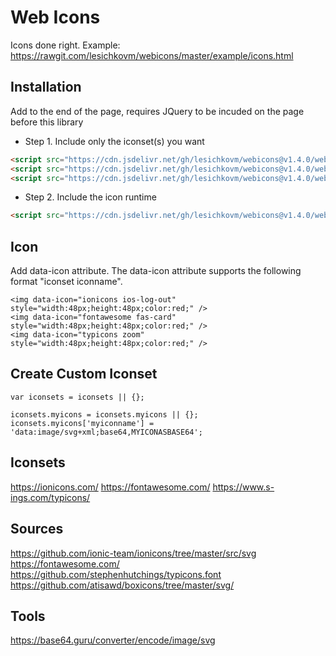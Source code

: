 # Web Icons

Icons done right. Example: https://rawgit.com/lesichkovm/webicons/master/example/icons.html

## Installation ##

Add to the end of the page, requires JQuery to be incuded on the page before this library

- Step 1. Include only the iconset(s) you want

```html
<script src="https://cdn.jsdelivr.net/gh/lesichkovm/webicons@v1.4.0/webicons.ionicons.js"></script>
<script src="https://cdn.jsdelivr.net/gh/lesichkovm/webicons@v1.4.0/webicons.fontawesome.js"></script>
<script src="https://cdn.jsdelivr.net/gh/lesichkovm/webicons@v1.4.0/webicons.typicons.js"></script>
```

- Step 2. Include the icon runtime

```html
<script src="https://cdn.jsdelivr.net/gh/lesichkovm/webicons@v1.4.0/webicons.runtime.js"></script>
```

## Icon ##

Add data-icon attribute. The data-icon attribute supports the following format "iconset iconname".
```
<img data-icon="ionicons ios-log-out" style="width:48px;height:48px;color:red;" />
<img data-icon="fontawesome fas-card" style="width:48px;height:48px;color:red;" />
<img data-icon="typicons zoom" style="width:48px;height:48px;color:red;" />
```

## Create Custom Iconset ##

```
var iconsets = iconsets || {};

iconsets.myicons = iconsets.myicons || {};
iconsets.myicons['myiconname'] = 'data:image/svg+xml;base64,MYICONASBASE64';
```

## Iconsets ##

https://ionicons.com/
https://fontawesome.com/
https://www.s-ings.com/typicons/

## Sources ##

https://github.com/ionic-team/ionicons/tree/master/src/svg
https://fontawesome.com/
https://github.com/stephenhutchings/typicons.font
https://github.com/atisawd/boxicons/tree/master/svg/

## Tools ##

https://base64.guru/converter/encode/image/svg

